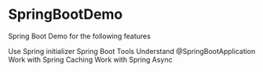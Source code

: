 # SpringBootDemo
Spring Boot Demo for the following features

Use Spring initializer 
Spring Boot Tools
Understand @SpringBootApplication
Work with Spring Caching
Work with Spring Async
